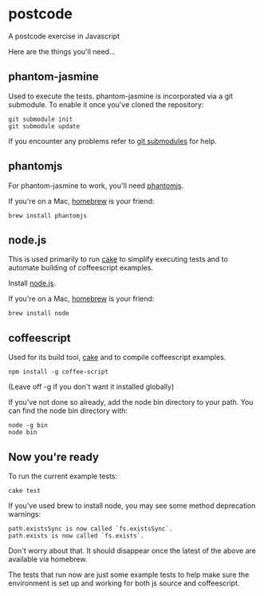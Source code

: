 postcode
========

A postcode exercise in Javascript

Here are the things you'll need...

phantom-jasmine
---------------
Used to execute the tests.
phantom-jasmine is incorporated via a git submodule. To enable it once you've cloned the repository:

    git submodule init
    git submodule update

If you encounter any problems refer to [git submodules](http://git-scm.com/book/en/Git-Tools-Submodules) for help.

phantomjs
---------
For phantom-jasmine to work, you'll need [phantomjs](http://phantomjs.org/download.html).

If you're on a Mac, [homebrew](http://mxcl.github.com/homebrew/) is your friend:

    brew install phantomjs

node.js
-------
This is used primarily to run [cake](http://coffeescript.org/documentation/docs/cake.html) to simplify executing tests and to automate building of coffeescript examples.

Install [node.js](http://nodejs.org/).

If you're on a Mac, [homebrew](http://mxcl.github.com/homebrew/) is your friend:

    brew install node

coffeescript
------------
Used for its build tool, [cake](http://coffeescript.org/documentation/docs/cake.html) and to compile coffeescript examples.

    npm install -g coffee-script

(Leave off -g if you don't want it installed globally)

If you've not done so already, add the node bin directory to your path. You can find the node bin directory with:

    node -g bin
    node bin

Now you're ready
----------------
To run the current example tests:

    cake test

If you've used brew to install node, you may see some method deprecation warnings:

    path.existsSync is now called `fs.existsSync`.
    path.exists is now called `fs.exists`.

Don't worry about that. It should disappear once the latest of the above are available via homebrew.

The tests that run now are just some example tests to help make sure the environment is set up and working for both js source and coffeescript.
